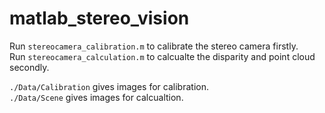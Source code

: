 # matlab_stereo_vision
Run `stereocamera_calibration.m` to calibrate the stereo camera firstly.  
Run `stereocamera_calculation.m` to calcualte the disparity and point cloud secondly.

`./Data/Calibration` gives images for calibration.  
`./Data/Scene` gives images for calcualtion.
